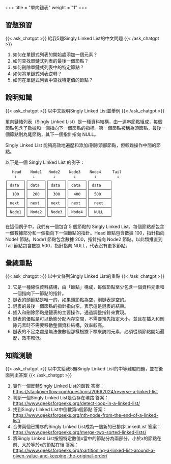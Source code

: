 +++
title = "單向鏈表"
weight = "1"
+++
## 習題預習
{{< ask_chatgpt >}}
給我5題Singly Linked List的中文問題
{{< /ask_chatgpt >}}



1. 如何在單鏈式列表的開始處添加一個元素？
2. 如何查找單鏈式列表的最後一個節點？
3. 如何刪除單鏈式列表中的特定節點？
4. 如何將單鏈式列表逆轉？
5. 如何在單鏈式列表中查找特定值的節點？   

## 說明知識
{{< ask_chatgpt >}}
以中文說明Singly Linked List並舉例
{{< /ask_chatgpt >}}



單向鏈結列表（Singly Linked List）是一種資料結構，由一連串節點組成，每個節點包含了數據和一個指向下一個節點的指標。第一個節點被稱為頭節點，最後一個節點則為尾節點，其下一個指針指向 NULL。

Singly Linked List 能夠高效地遍歷和添加/刪除頭部節點，但較難操作中間的節點。

以下是一個 Singly Linked List 的例子：

```
   Head    Node1   Node2    Node3    Node4     Tail
    ↓       ↓        ↓        ↓        ↓         ↓
┌───────┐┌───────┐┌───────┐┌───────┐┌─────────┐
│ data  ││ data  ││ data  ││ data  ││ data    │
├───────┤├───────┤├───────┤├───────┤├─────────┤
│  100  ││  200  ││  300  ││  400  ││  500    │
├───────┤├───────┤├───────┤├───────┤├─────────┤
│ next  ││ next  ││ next  ││ next  ││  next   │
├───────┤├───────┤├───────┤├───────┤├─────────┤
│ Node1 ││ Node2 ││ Node3 ││ Node4 ││  NULL   │
└───────┘└───────┘└───────┘└───────┘└─────────┘
```

在這個例子中，我們有一個包含 5 個節點的 Singly Linked List。每個節點都包含一個數據部分和一個指向下一個節點的指針。Head 節點包含數據 100，指針指向 Node1 節點。Node1 節點包含數據 200，指針指向 Node2 節點。以此類推直到 Tail 節點包含數據 500，指針指向 NULL，代表沒有更多節點。   

## 彙總重點
{{< ask_chatgpt >}}
以中文條列Singly Linked List的重點
{{< /ask_chatgpt >}}



1. 它是一種線性資料結構，由「節點」構成，每個節點至少包含一個資料元素和一個指向下一節點的指針。
2. 鏈表的頭節點是唯一的，如果頭節點為空，則鏈表是空的。
3. 鏈表的最後一個節點的指針指向空，表示這是鏈表的結束。
4. 插入和刪除節點是鏈表的主要操作，通過調整指針來實現。
5. 鏈表的優點是可以動態分配內存空間，不需要預先指定大小，並且在插入和刪除元素時不需要移動整個資料結構，效率較高。
6. 鏈表的不足之處是無法像數組那樣根據下標來訪問元素，必須從頭節點開始遍歷，效率較低。   

## 知識測驗
{{< ask_chatgpt >}}
以中文給我5題Singly Linked List的中等難度問題，並在後面列出答案
{{< /ask_chatgpt >}}



1. 實作一個反轉Singly Linked List的函數
   答案：https://stackoverflow.com/questions/20662024/reverse-a-linked-list
2. 判斷一個Singly Linked List是否存在環路
   答案：https://www.geeksforgeeks.org/detect-loop-in-a-linked-list/
3. 找到Singly Linked List中倒數第n個節點
   答案：https://www.geeksforgeeks.org/nth-node-from-the-end-of-a-linked-list/
4. 合併兩個已排序的Singly Linked List成為一個新的已排序LinkedList
   答案：https://www.geeksforgeeks.org/merge-two-sorted-linked-lists/
5. 將Singly Linked List按照特定數值x當中的節點分為兩部分，小於x的節點在前、大於等於x的節點在後
   答案：https://www.geeksforgeeks.org/partitioning-a-linked-list-around-a-given-value-and-keeping-the-original-order/   


